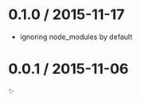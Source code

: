 
0.1.0 / 2015-11-17
==================

  * ignoring node_modules by default

0.0.1 / 2015-11-06
==================

:sparkles:

